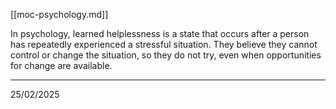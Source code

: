 [[moc-psychology.md]]

In psychology, learned helplessness is a state that occurs after a person has repeatedly experienced a stressful situation. They believe they cannot control or change the situation, so they do not try, even when opportunities for change are available.

---

25/02/2025
